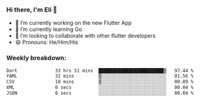 ### Hi there, I'm Eli 👋
- 🔭 I’m currently working on the new Flutter App
- 🌱 I’m currently learning Go
- 🦄 I’m looking to collaborate with other flutter developers
- 😄 Pronouns: He/Him/His

### Weekly breakdown:
<!--START_SECTION:waka-->

```txt
Dart              33 hrs 51 mins  ████████████████████████▒   97.44 %
YAML              32 mins         ▒░░░░░░░░░░░░░░░░░░░░░░░░   01.56 %
CSV               18 mins         ▒░░░░░░░░░░░░░░░░░░░░░░░░   00.89 %
XML               0 secs          ░░░░░░░░░░░░░░░░░░░░░░░░░   00.04 %
JSON              0 secs          ░░░░░░░░░░░░░░░░░░░░░░░░░   00.04 %
```

<!--END_SECTION:waka-->
